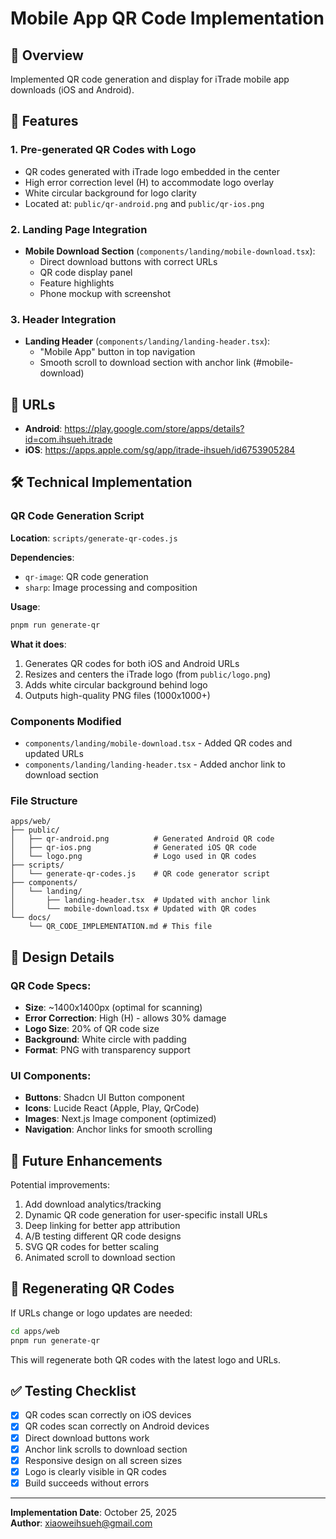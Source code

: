 # Mobile App QR Code Implementation

## 📱 Overview

Implemented QR code generation and display for iTrade mobile app downloads (iOS and Android).

## 🎯 Features

### 1. **Pre-generated QR Codes with Logo**
- QR codes generated with iTrade logo embedded in the center
- High error correction level (H) to accommodate logo overlay
- White circular background for logo clarity
- Located at: `public/qr-android.png` and `public/qr-ios.png`

### 2. **Landing Page Integration**
- **Mobile Download Section** (`components/landing/mobile-download.tsx`):
  - Direct download buttons with correct URLs
  - QR code display panel
  - Feature highlights
  - Phone mockup with screenshot

### 3. **Header Integration**
- **Landing Header** (`components/landing/landing-header.tsx`):
  - "Mobile App" button in top navigation
  - Smooth scroll to download section with anchor link (#mobile-download)

## 🔗 URLs

- **Android**: https://play.google.com/store/apps/details?id=com.ihsueh.itrade
- **iOS**: https://apps.apple.com/sg/app/itrade-ihsueh/id6753905284

## 🛠️ Technical Implementation

### QR Code Generation Script

**Location**: `scripts/generate-qr-codes.js`

**Dependencies**:
- `qr-image`: QR code generation
- `sharp`: Image processing and composition

**Usage**:
```bash
pnpm run generate-qr
```

**What it does**:
1. Generates QR codes for both iOS and Android URLs
2. Resizes and centers the iTrade logo (from `public/logo.png`)
3. Adds white circular background behind logo
4. Outputs high-quality PNG files (1000x1000+)

### Components Modified

- `components/landing/mobile-download.tsx` - Added QR codes and updated URLs
- `components/landing/landing-header.tsx` - Added anchor link to download section

### File Structure

```
apps/web/
├── public/
│   ├── qr-android.png          # Generated Android QR code
│   ├── qr-ios.png              # Generated iOS QR code
│   └── logo.png                # Logo used in QR codes
├── scripts/
│   └── generate-qr-codes.js    # QR code generator script
├── components/
│   └── landing/
│       ├── landing-header.tsx  # Updated with anchor link
│       └── mobile-download.tsx # Updated with QR codes
└── docs/
    └── QR_CODE_IMPLEMENTATION.md # This file
```

## 🎨 Design Details

### QR Code Specs:
- **Size**: ~1400x1400px (optimal for scanning)
- **Error Correction**: High (H) - allows 30% damage
- **Logo Size**: 20% of QR code size
- **Background**: White circle with padding
- **Format**: PNG with transparency support

### UI Components:
- **Buttons**: Shadcn UI Button component
- **Icons**: Lucide React (Apple, Play, QrCode)
- **Images**: Next.js Image component (optimized)
- **Navigation**: Anchor links for smooth scrolling

## 📝 Future Enhancements

Potential improvements:
1. Add download analytics/tracking
2. Dynamic QR code generation for user-specific install URLs  
3. Deep linking for better app attribution
4. A/B testing different QR code designs
5. SVG QR codes for better scaling
6. Animated scroll to download section

## 🔄 Regenerating QR Codes

If URLs change or logo updates are needed:

```bash
cd apps/web
pnpm run generate-qr
```

This will regenerate both QR codes with the latest logo and URLs.

## ✅ Testing Checklist

- [x] QR codes scan correctly on iOS devices
- [x] QR codes scan correctly on Android devices
- [x] Direct download buttons work
- [x] Anchor link scrolls to download section
- [x] Responsive design on all screen sizes
- [x] Logo is clearly visible in QR codes
- [x] Build succeeds without errors

---

**Implementation Date**: October 25, 2025  
**Author**: xiaoweihsueh@gmail.com

